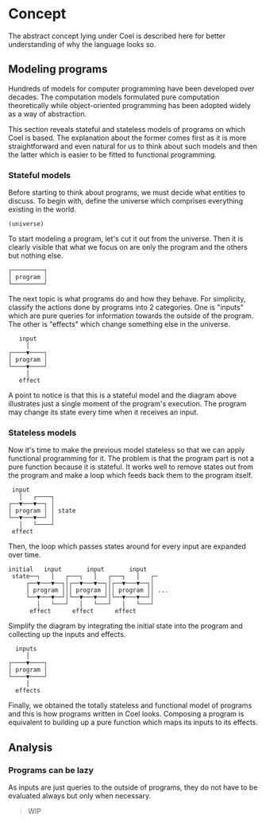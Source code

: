 # Concept

The abstract concept lying under Coel is described here for better understanding
of why the language looks so.

## Modeling programs

Hundreds of models for computer programming have been developed over decades.
The computation models formulated pure computation theoretically while
object-oriented programming has been adopted widely as a way of abstraction.

This section reveals stateful and stateless models of programs on which Coel
is based.
The explanation about the former comes first as it is more straightforward and
even natural for us to think about such models and then the latter which is
easier to be fitted to functional programming.

### Stateful models

Before starting to think about programs, we must decide what entities to
discuss.
To begin with, define the universe which comprises everything existing in the
world.

```
(universe)
```

To start modeling a program, let's cut it out from the universe.
Then it is clearly visible that what we focus on are only the program and
the others but nothing else.

```
┌─────────┐
│ program │
└─────────┘
```

The next topic is what programs do and how they behave.
For simplicity, classify the actions done by programs into 2 categories.
One is "inputs" which are pure queries for information towards the outside of
the program.
The other is "effects" which change something else in the universe.

```
   input
     │
┌────▼────┐
│ program │
└────▼────┘
     │
   effect
```

A point to notice is that this is a stateful model and the diagram above
illustrates just a single moment of the program's execution.
The program may change its state every time when it receives an input.

### Stateless models

Now it's time to make the previous model stateless so that we can apply
functional programming for it.
The problem is that the program part is not a pure function because it is
stateful.
It works well to remove states out from the program and make a loop which feeds
back them to the program itself.

```
 input
   │   ┌────┐
┌──▼───▼──┐ │
│ program │ │ state
└──▼───▼──┘ │
   │   └────┘
 effect
```

Then, the loop which passes states around for every input are expanded over
time.

```
initial   input       input       input
 state──┐   │   ┌───┐   │   ┌───┐   │   ┌─
     ┌──▼───▼──┐│┌──▼───▼──┐│┌──▼───▼──┐│
     │ program │││ program │││ program ││ ...
     └──▼───▼──┘│└──▼───▼──┘│└──▼───▼──┘│
        │   └───┘   │   └───┘   │   └───┘
      effect      effect      effect
```

Simplify the diagram by integrating the initial state into the program and
collecting up the inputs and effects.

```
  inputs
     │
┌────▼────┐
│ program │
└────▼────┘
     │
  effects
```

Finally, we obtained the totally stateless and functional model of programs
and this is how programs written in Coel looks.
Composing a program is equivalent to building up a pure function which maps its
inputs to its effects.

## Analysis

### Programs can be lazy

As inputs are just queries to the outside of programs, they do not have to be
evaluated always but only when necessary.

> WIP
